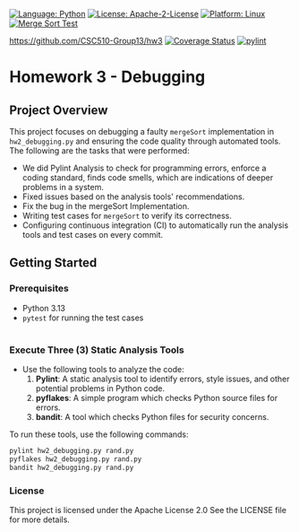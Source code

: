 [![Language: Python](https://img.shields.io/badge/Language-Python-blue.svg)](https://www.python.org/)
[![License: Apache-2-License](https://img.shields.io/badge/Licence-Apache--2--Licence-green.svg)](https://www.apache.org/licenses/LICENSE-2.0)
[![Platform: Linux](https://img.shields.io/badge/Platform-Linux-yellow.svg)](https://www.linux.org/)
[![Merge Sort Test](https://github.com/CSC510-Group13/hw3/actions/workflows/test.yml/badge.svg)](https://github.com/CSC510-Group13/hw3/actions/workflows/test.yml)


https://github.com/CSC510-Group13/hw3
[![Coverage Status](https://coveralls.io/repos/github.com/CSC510-Group13/hw3/badge.svg?branch=main)](https://coveralls.io/github/CSC510-Group13/hw3/?branch=main)
[![pylint](https://img.shields.io/badge/PyLint-10.00-brightgreen?logo=python&logoColor=white)](https://SC510-Group13/hw3/actions/runs/)

# Homework 3 - Debugging

## Project Overview
This project focuses on debugging a faulty `mergeSort` implementation in `hw2_debugging.py` and ensuring the code quality through automated tools. 
The following are the tasks that were performed:
- We did Pylint Analysis to check for programming errors, enforce a coding standard, finds code smells, which are indications of deeper problems in a system.
- Fixed issues based on the analysis tools' recommendations.
- Fix the bug in the mergeSort Implementation.  
- Writing test cases for `mergeSort` to verify its correctness.
- Configuring continuous integration (CI) to automatically run the analysis tools and test cases on every commit.


## Getting Started

### Prerequisites

- Python 3.13
- `pytest` for running the test cases

#

### Execute Three (3) Static Analysis Tools
- Use the following tools to analyze the code:
  1. **Pylint**: A static analysis tool to identify errors, style issues, and other potential problems in Python code.
  2. **pyflakes**: A simple program which checks Python source files for errors.
  3. **bandit**: A tool which checks Python files for security concerns.

  
To run these tools, use the following commands:
```bash
pylint hw2_debugging.py rand.py
pyflakes hw2_debugging.py rand.py
bandit hw2_debugging.py rand.py
```
### License
This project is licensed under the Apache License 2.0 See the LICENSE file for more details.
